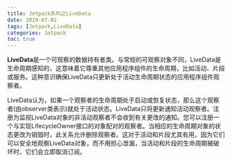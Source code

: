 ```yaml
---
title: Jetpack系列之LiveData
date: 2019-07-02
tags: [Jetpack,LiveData]
categories: Jetpack
toc: true
---
```

**LiveData**是一个可观察的数据持有者类。与常规的可观察对象不同，LiveData是生命周期感知的，这意味着它尊重其他应用程序组件的生命周期，比如活动、片段或服务。这种意识确保LiveData只更新处于活动生命周期状态的应用程序组件观察者。

LiveData认为，如果一个观察者的生命周期处于启动或恢复状态，那么这个观察者(由observer类表示)就处于活动状态。LiveData只将更新通知活动观察者。注册为监视LiveData对象的非活动观察者不会收到有关更改的通知。您可以注册一个与实现LifecycleOwner接口的对象配对的观察者。当相应的生命周期对象的状态更改为销毁时，此关系允许删除观察者。这对于活动和片段尤其有用，因为它们可以安全地观察LiveData对象，而不用担心泄漏，当活动和片段的生命周期被破坏时，它们会立即取消订阅。

<!--more-->

